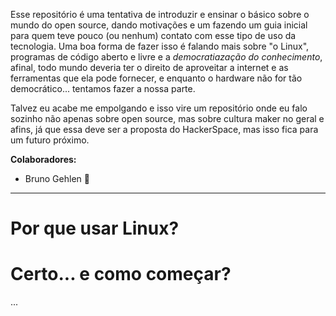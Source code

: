 Esse repositório é uma tentativa de introduzir e ensinar o básico sobre o mundo do open source, dando motivações e um fazendo um guia inicial para quem teve pouco (ou nenhum) contato com esse tipo de uso da tecnologia. Uma boa forma de fazer isso é falando mais sobre "o Linux", programas de código aberto e livre e a *democratiazação do conhecimento*, afinal, todo mundo deveria ter o direito de aproveitar a internet e as ferramentas que ela pode fornecer, e enquanto o hardware não for tão democrático... tentamos fazer a nossa parte.

Talvez eu acabe me empolgando e isso vire um repositório onde eu falo sozinho não apenas sobre open source, mas sobre cultura maker no geral e afins, já que essa deve ser a proposta do HackerSpace, mas isso fica para um futuro próximo.

**Colaboradores:**
- Bruno Gehlen 🍃

---

# Por que usar Linux?




# Certo... e como começar?
...
